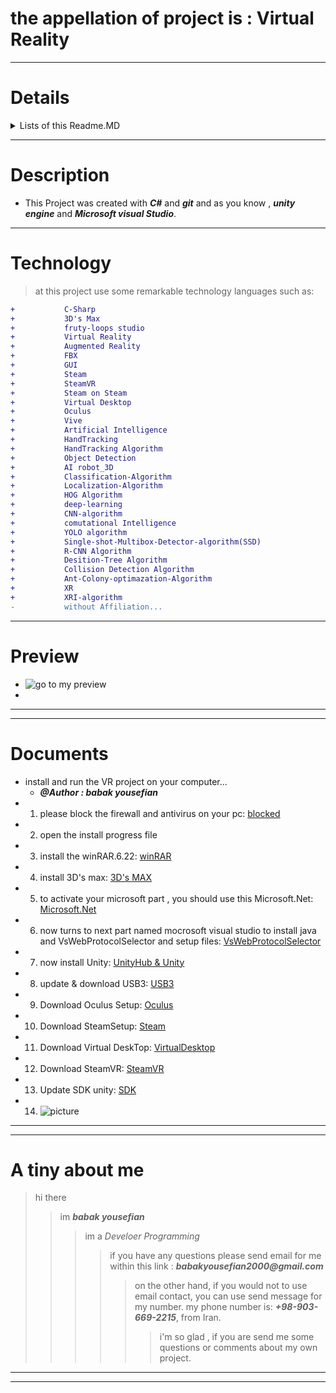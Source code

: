 # the appellation of project is : Virtual Reality


---

# Details


<details>
<summary>Lists of this Readme.MD</summary>
<ul>
<li>1. Go to Description: <a href="#Description">Description</a></li>
</ul>
<ul><li>2. Go to Technology: <a href="#Technology">Technology</a></li></ul>
<ul>
<li>
3. Go to Preview: <a href="#Preview">Preview</a></li>
</ul>
<ul><li>5. Go to a tiny about me: <a href="#a tiny about me">a tiny about me</a>
</li>
</ul>
<ul><li>6. Go to Documents: <a href="#Documents">Documents</a>
</li></ul>
</details>

---

## <h1 id="Description">Description</h1>

- This Project was created with ___C#___ and ___git___
and as you know , ___unity engine___ and ___Microsoft visual Studio___.

---

## <h1 id="Technology">Technology</h1>

>at this project use some remarkable technology languages such as: 
```diff
+           C-Sharp
+           3D's Max
+           fruty-loops studio
+           Virtual Reality
+           Augmented Reality
+           FBX
+           GUI
+           Steam
+           SteamVR
+           Steam on Steam
+           Virtual Desktop
+           Oculus
+           Vive
+           Artificial Intelligence
+           HandTracking
+           HandTracking Algorithm
+           Object Detection
+           AI robot_3D
+           Classification-Algorithm
+           Localization-Algorithm
+           HOG Algorithm
+           deep-learning
+           CNN-algorithm
+           comutational Intelligence
+           YOLO algorithm
+           Single-shot-Multibox-Detector-algorithm(SSD)
+           R-CNN Algorithm
+           Desition-Tree Algorithm
+           Collision Detection Algorithm
+           Ant-Colony-optimazation-Algorithm
+           XR
+           XRI-algorithm
-           without Affiliation...
```

---

## <h1 id="Preview">Preview</h1>

- ![go to my preview](https://github.com/babakyousefian/Virtual-Reality/assets/111069294/7fea83cf-254b-4b4e-aa5c-fc164d79065e)
- 



 ---
 ---

 # <h1 id="Documents">Documents</h1>

 - install and run the VR project on your computer...
    - ___@Author : babak yousefian___
 -  1. please block the firewall and antivirus on your pc: [blocked](https://support.microsoft.com/en-us/windows/turn-microsoft-defender-firewall-on-or-off-ec0844f7-aebd-0583-67fe-601ecf5d774f)
 -  2. open the install progress file
 -  3. install the winRAR.6.22: [winRAR](https://www.win-rar.com/download.html?&L=0)
 -  4. install 3D's max: [3D's MAX](https://www.autodesk.com/products/3ds-max/overview?term=1-YEAR&tab=subscription)
 -  5. to activate your microsoft part , you should use this Microsoft.Net: [Microsoft.Net](https://dotnet.microsoft.com/en-us/download/dotnet/thank-you/sdk-8.0.201-windows-x64-installer)
 -  6. now turns to next part named mocrosoft visual studio to install java and VsWebProtocolSelector and setup
    files: [VsWebProtocolSelector](https://developercommunity.visualstudio.com/t/two-instances-of-the-microsoft-visual-studio-web-p/138341)
-  7. now install Unity: [UnityHub & Unity](https://unity.com/download)
-  8. update & download USB3: [USB3](https://www.catalog.update.microsoft.com/Search.aspx?q=USB+3.0+driver)
-  9. Download Oculus Setup: [Oculus](https://www.google.com/url?sa=t&rct=j&q=&esrc=s&source=web&cd=&cad=rja&uact=8&ved=2ahUKEwiDkZ-2md-EAxUdUqQEHTkaBtoQFnoECA8QAQ&url=https%3A%2F%2Fwww.oculus.com%2Fdownload_app%2F%3Fid%3D1582076955407037&usg=AOvVaw22fRY0_CiYSc7TlQgNB8hl&opi=89978449)
-  10. Download SteamSetup: [Steam](https://store.steampowered.com/about/)
-  11. Download Virtual DeskTop: [VirtualDesktop](https://www.vrdesktop.net/)
-  12. Download SteamVR: [SteamVR](https://www.steamvr.com/en/)
-  13. Update SDK unity: [SDK](https://docs.unity3d.com/Manual/upm-ui.html)
-  14. ![picture](https://docs.unity3d.com/uploads/Main/upm-ui.png)

---
---

# <h1 id="a tiny about me">A tiny about me</h1>
 >hi there
 >> im ***babak yousefian***
 >>> im a _Develoer Programming_
 >>>>if you have any questions please send email for me within this link : **_babakyousefian2000@gmail.com_**
 >>>>> on the other hand, if you would not to use email contact, you can use send message for my number.
 >>>>> my phone number is: **_+98-903-669-2215_**, from Iran.
 >>>>>> i'm so glad , if you are send me some questions or comments about my own project.

 ---
 ---
